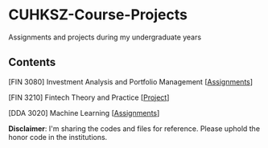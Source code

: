 # CUHKSZ-Course-Projects
Assignments and projects during my undergraduate years

## Contents
[FIN 3080] Investment Analysis and Portfolio Management [[Assignments](https://github.com/ZhimingMei/CUHKSZ-Course-Projects/tree/main/FIN%203080)]

[FIN 3210] Fintech Theory and Practice [[Project](https://github.com/ZhimingMei/CUHKSZ-Course-Projects/tree/main/FIN%203210)]

[DDA 3020] Machine Learning [[Assignments](https://github.com/ZhimingMei/CUHKSZ-Course-Projects/tree/main/DDA%203020)]


**Disclaimer**: I'm sharing the codes and files for reference. Please uphold the honor code in the institutions.
